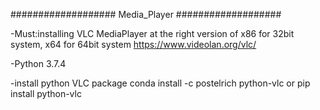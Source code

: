 ################### Media_Player ###################

-Must:installing VLC MediaPlayer at the right version of x86 for 32bit system, x64 for 64bit system
https://www.videolan.org/vlc/

-Python 3.7.4

-install python VLC package
conda install -c postelrich python-vlc
or
pip install python-vlc

